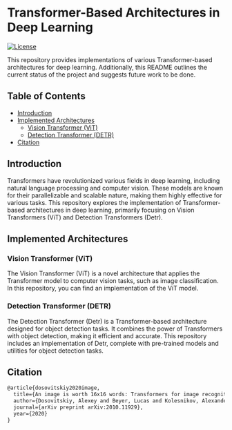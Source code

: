 # Transformer-Based Architectures in Deep Learning

[![License](https://img.shields.io/badge/license-MIT-blue.svg)](LICENSE)

This repository provides implementations of various Transformer-based architectures for deep learning. Additionally, this README outlines the current status of the project and suggests future work to be done.

## Table of Contents

- [Introduction](#introduction)
- [Implemented Architectures](#implemented-architectures)
  - [Vision Transformer (ViT)](#vision-transformer-vit)
  - [Detection Transformer (DETR)](#detection-transformer-detr)
- [Citation](#Citation)

## Introduction

Transformers have revolutionized various fields in deep learning, including natural language processing and computer vision. These models are known for their parallelizable and scalable nature, making them highly effective for various tasks. This repository explores the implementation of Transformer-based architectures in deep learning, primarily focusing on Vision Transformers (ViT) and Detection Transformers (Detr).

## Implemented Architectures

### Vision Transformer (ViT)

The Vision Transformer (ViT) is a novel architecture that applies the Transformer model to computer vision tasks, such as image classification. In this repository, you can find an implementation of the ViT model.

### Detection Transformer (DETR)

The Detection Transformer (Detr) is a Transformer-based architecture designed for object detection tasks. It combines the power of Transformers with object detection, making it efficient and accurate. This repository includes an implementation of Detr, complete with pre-trained models and utilities for object detection tasks.

## Citation

```markdown
@article{dosovitskiy2020image,
  title={An image is worth 16x16 words: Transformers for image recognition at scale},
  author={Dosovitskiy, Alexey and Beyer, Lucas and Kolesnikov, Alexander and Weissenborn, Dirk and Zhai, Xiaohua and Unterthiner, Thomas and Dehghani, Mostafa and Minderer, Matthias and Heigold, Georg and Gelly, Sylvain and others},
  journal={arXiv preprint arXiv:2010.11929},
  year={2020}
}
